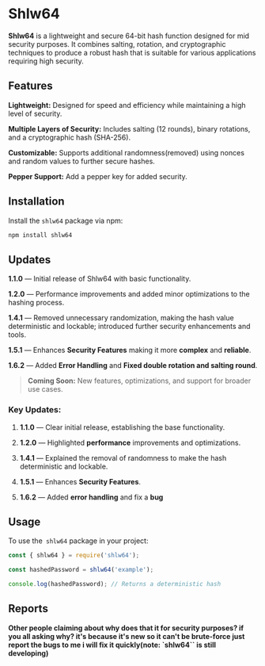 # Shlw64

**Shlw64** is a lightweight and secure 64-bit hash function designed for mid security purposes. It combines salting, rotation, and cryptographic techniques to produce a robust hash that is suitable for various applications requiring high security.

## Features

**Lightweight:** Designed for speed and efficiency while maintaining a high level of security.

**Multiple Layers of Security:** Includes salting (12 rounds), binary rotations, and a cryptographic hash (SHA-256).

**Customizable:** Supports additional randomness(removed) using nonces and random values to further secure hashes.

**Pepper Support:** Add a pepper key for added security.


## Installation

Install the `shlw64` package via npm:

```bash
npm install shlw64
```

## Updates

**1.1.0** — Initial release of Shlw64 with basic functionality.

**1.2.0** — Performance improvements and added minor optimizations to the hashing process.

**1.4.1** — Removed unnecessary randomization, making the hash value deterministic and lockable; introduced further security enhancements and tools.

**1.5.1** — Enhances **Security Features** making it more **complex** and **reliable**.

**1.6.2** — Added **Error Handling** and **Fixed double rotation and salting round**.

> **Coming Soon:** New features, optimizations, and support for broader use cases.



### Key Updates:

1. **1.1.0** — Clear initial release, establishing the base functionality.


2. **1.2.0** — Highlighted **performance** improvements and optimizations.


3. **1.4.1** — Explained the removal of randomness to make the hash deterministic and lockable.

4. **1.5.1** — Enhances **Security Features**.

5. **1.6.2** — Added **error handling** and fix a **bug**

## Usage

To use the` shlw64` package in your project:

```javascript
const { shlw64 } = require('shlw64');

const hashedPassword = shlw64('example');

console.log(hashedPassword); // Returns a deterministic hash
```

## Reports

**Other people claiming about why does that it for security purposes? if you all asking why? it's because it's new so it can't be brute-force just report the bugs to me i will fix it quickly(note: `shlw64`` is still developing)**
